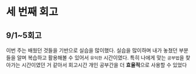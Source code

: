 # 세 번째 회고

## 9/1~5회고

이번 주는 배웠던 것들을 기반으로 실습을 많이했다. 실습을 많이하며 내가 놓쳤던 부분들을
알며 복습하고 활용해볼 수 있어서 `유익한` 시간이였다. 특히 나에게 맞는 `공부법`을 찾아가는
시간이였던 거 같아서 회고시간 개인 공부간을 더 **효율적**으로 사용할 수 있었다
